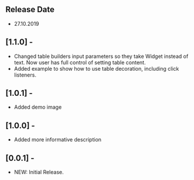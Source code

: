 ## Release Date
* 27.10.2019

## [1.1.0] -
* Changed table builders input parameters so they take Widget instead of text. Now user has full control of setting table content.
* Added example to show how to use table decoration, including click listeners.

## [1.0.1] -
* Added demo image

## [1.0.0] -
* Added more informative description

## [0.0.1] -
* NEW: Initial Release.
